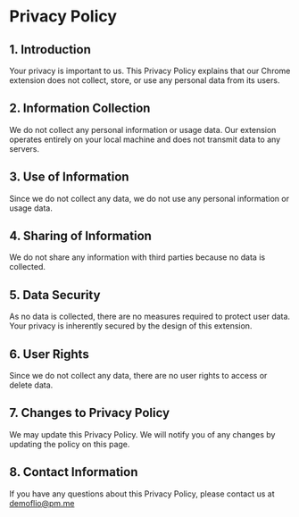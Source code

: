 # Privacy Policy

## 1. Introduction
Your privacy is important to us. This Privacy Policy explains that our Chrome extension does not collect, store, or use any personal data from its users.

## 2. Information Collection
We do not collect any personal information or usage data. Our extension operates entirely on your local machine and does not transmit data to any servers.

## 3. Use of Information
Since we do not collect any data, we do not use any personal information or usage data.

## 4. Sharing of Information
We do not share any information with third parties because no data is collected.

## 5. Data Security
As no data is collected, there are no measures required to protect user data. Your privacy is inherently secured by the design of this extension.

## 6. User Rights
Since we do not collect any data, there are no user rights to access or delete data.

## 7. Changes to Privacy Policy
We may update this Privacy Policy. We will notify you of any changes by updating the policy on this page.

## 8. Contact Information
If you have any questions about this Privacy Policy, please contact us at demoflio@pm.me

